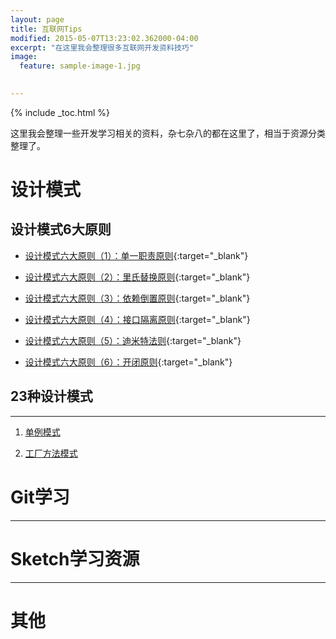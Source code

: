 ```yaml
---
layout: page
title: 互联网Tips
modified: 2015-05-07T13:23:02.362000-04:00
excerpt: "在这里我会整理很多互联网开发资料技巧"
image:
  feature: sample-image-1.jpg

  
---
```


{% include _toc.html %}

这里我会整理一些开发学习相关的资料，杂七杂八的都在这里了，相当于资源分类整理了。

# 设计模式  

## 设计模式6大原则
* [设计模式六大原则（1）：单一职责原则](http://www.importnew.com/15497.html){:target="_blank"}

* [设计模式六大原则（2）：里氏替换原则](http://www.importnew.com/15500.html){:target="_blank"}

* [设计模式六大原则（3）：依赖倒置原则](http://www.importnew.com/15502.html){:target="_blank"}

* [设计模式六大原则（4）：接口隔离原则](http://www.importnew.com/15510.html){:target="_blank"}

* [设计模式六大原则（5）：迪米特法则](http://www.importnew.com/15518.html){:target="_blank"}

* [设计模式六大原则（6）：开闭原则](http://www.importnew.com/15520.html){:target="_blank"}    


## 23种设计模式

---

1. [单例模式](http://www.importnew.com/15524.html)

2. [工厂方法模式](http://www.importnew.com/15530.html)



# Git学习

---

# Sketch学习资源


---

# 其他  







